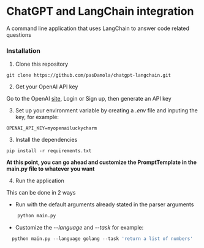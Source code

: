 # ChatGPT and LangChain integration

A command line application that uses LangChain to answer code related questions

### Installation

1. Clone this repository

```git
git clone https://github.com/pasDamola/chatgpt-langchain.git
```

2. Get your OpenAI API key

Go to the OpenAI [site](https://platform.openai.com/), Login or Sign up, then generate an API key

3. Set up your environment variable by creating a _.env_ file and inputing the key, for example:

```
OPENAI_API_KEY=myopenailuckycharm
```

3. Install the dependencies

```
pip install -r requirements.txt
```

**At this point, you can go ahead and customize the PromptTemplate in the main.py file to whatever you want**

4. Run the application

This can be done in 2 ways

- Run with the default arguments already stated in the parser arguments

```python
    python main.py
```

- Customize the _--language_ and _--task_ for example:

```python
  python main.py --language golang --task 'return a list of numbers'
```
